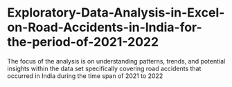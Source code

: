 # Exploratory-Data-Analysis-in-Excel-on-Road-Accidents-in-India-for-the-period-of-2021-2022
The focus of the analysis is on understanding patterns, trends, and potential insights within the data set specifically covering road accidents that occurred in India during the time span of 2021 to 2022
